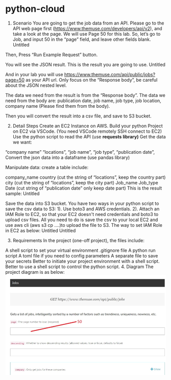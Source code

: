 # python-cloud




1. Scenario
You are going to get the job data from an API. Please go to the API web page first (https://www.themuse.com/developers/api/v2), and take a look at the page. We will use Page 50 for this lab. So, let’s go to Job, and input 50 in the “page” field, and leave other fields blank.
Untitled





Then, Press “Run Example Request” button.






You will see the JSON result. This is the result you are going to use.
Untitled


And in your lab you will use https://www.themuse.com/api/public/jobs?page=50 as your API url. Only focus on the “Response body”, be careful about the JSON nested level.


The data we need from the result is from the “Response body”. The data we need from the body are: publication date, job name, job type, job location, company name (Please find them from the body).


Then you will convert the result into a csv file, and save to S3 bucket.

2. Detail Steps
Create an EC2 Instance on AWS.
Build your python Project on EC2 via VSCode. (You need VSCode remotely SSH connect to EC2)
Use the python script to read the API (use **requests library)**
Get the data we want:

“company name”
“locations”,
“job name”,
“job type”,
“publication date”,
Convert the json data into a dataframe (use pandas library)

Manipulate data: create a table include:

company_name
country (cut the string of “locations”, keep the country part)
city (cut the string of “locations”, keep the city part)
Job_name
Job_type
Date (cut string of “publication date” only keep date part)
This is the result sample:
Untitled


Save the data into S3 bucket.
You have two ways in your python script to save the csv data to S3:
1). Use boto3 and AWS credentials.
2). Attach an IAM Role to EC2, so that your EC2 doesn't need credentials and boto3 to upload csv files. All you need to do is save the csv to your local EC2 and use aws cli (aws s3 cp ….)to upload the file to S3. The way to set IAM Role in EC2 as below:
Untitled
Untitled

3. Requirements
In the project (one-off project), the files include:

A shell script to set your virtual environment
.gitignore file
A python run script
A toml file if you need to config parameters
A separate file to save your secrets
Better to initiate your project environment with a shell script.
Better to use a shell script to control the python script.
4. Diagram
The project diagram is as below:
![diagram](diagram-python.jpeg)